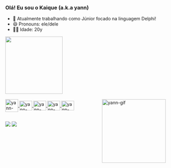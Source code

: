 ### Olá! Eu sou o Kaique (a.k.a yann)

- 🌱 Atualmente trabalhando como Júnior focado na linguagem Delphi!
- 😄 Pronouns: ele/dele
- 🐱‍👤 Idade: 20y

<div>
  <a href="https://github.com/yannn-dev">
  <img height= "180em" src="https://github-readme-stats.vercel.app/api?username=yannn-dev&show_icons=true&theme=dracula&include_all_commits=true&count_private=true"/>
</div>

<div style="display: inline_block"><br>
  <img align="center" alt="yann-dbeaver" heigth="30" width="40" src="https://cdn.jsdelivr.net/gh/devicons/devicon@latest/icons/dbeaver/dbeaver-original.svg"/>
  <img align="center" alt="yann-postgresql" height="30" width="40" src="https://cdn.jsdelivr.net/gh/devicons/devicon@latest/icons/postgresql/postgresql-plain.svg"/>
  <img align="center" alt="yann-oracle" height="30" width="40" src="https://cdn.jsdelivr.net/gh/devicons/devicon@latest/icons/oracle/oracle-original.svg"/>
  <img align="center" alt="yann-android" height="30" width="40" src="https://cdn.jsdelivr.net/gh/devicons/devicon@latest/icons/android/android-plain.svg"/>
  <img align="center" alt="yann-delphi" height="30" width="40" src="https://cdn-icons-png.flaticon.com/512/5968/5968252.png"/>
  <img align="right" height="200" alt="yann-gif" src="https://media.discordapp.net/attachments/811289796836065300/1151914958431457310/ezgif.com-gif-maker.gif?ex=65e9e8e7&is=65d773e7&hm=d8c84d8ebb73269f594f080d210cd85ed82072eaa1603bac5589e973fa8c879f&">
</div>

##

<div>
  <a href="https://www.instagram.com/kaique_rabesco" target="_blank"><img src="https://img.shields.io/badge/Instagram-E4405F?style=for-the-badge&logo=instagram&logoColor=white target="_blank"></a>
  <a href="https://www.linkedin.com/in/kaique-rabesco-valverde-767b6b33a/" target="_blank"><img src="https://img.shields.io/badge/LinkedIn-0A66C2?logo=linkedin&logoColor=white&style=for-the-badge"></a>
</div>
